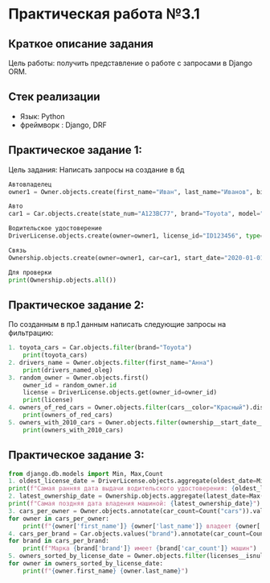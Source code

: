 # Практическая работа №3.1

## Краткое описание задания

Цель работы: получить представление о работе с запросами в Django ORM.

## Стек реализации

- Язык: Python
- фреймворк : Django, DRF

## Практическое задание 1: 
Цель задания: Написать запросы на создание в бд

```python
Автовладелец
owner1 = Owner.objects.create(first_name="Иван", last_name="Иванов", birth_date="1980-05-15")

Авто
car1 = Car.objects.create(state_num="A123BC77", brand="Toyota", model="Camry", color="Белый")

Водительское удостоверение
DriverLicense.objects.create(owner=owner1, license_id="ID123456", type="B", license_date=date(2010, 5, 15))

Связь
Ownership.objects.create(owner=owner1, car=car1, start_date="2020-01-01")

Для проверки
print(Ownership.objects.all())
```

## Практическое задание 2: 
По созданным в пр.1 данным написать следующие запросы на фильтрацию:

```python
1. toyota_cars = Car.objects.filter(brand="Toyota")
    print(toyota_cars)
2. drivers_name = Owner.objects.filter(first_name="Анна")
    print(drivers_named_oleg)
3. random_owner = Owner.objects.first()
    owner_id = random_owner.id
    license = DriverLicense.objects.get(owner_id=owner_id)
    print(license)
4. owners_of_red_cars = Owner.objects.filter(cars__color="Красный").distinct()
    print(owners_of_red_cars)
5. owners_with_2010_cars = Owner.objects.filter(ownership__start_date__year=2010).distinct()
    print(owners_with_2010_cars)
```
## Практическое задание 3: 
```python
from django.db.models import Min, Max,Count
1. oldest_license_date = DriverLicense.objects.aggregate(oldest_date=Min("license_date"))["oldest_date"]
print(f"Самая ранняя дата выдачи водительского удостоверения: {oldest_license_date}")
2. latest_ownership_date = Ownership.objects.aggregate(latest_date=Max("end_date"))["latest_date"]
print(f"Самая поздняя дата владения машиной: {latest_ownership_date}")
3. cars_per_owner = Owner.objects.annotate(car_count=Count("cars")).values("first_name", "last_name", "car_count")
for owner in cars_per_owner:
    print(f"{owner['first_name']} {owner['last_name']} владеет {owner['car_count']} машинами")
4. cars_per_brand = Car.objects.values("brand").annotate(car_count=Count("id")).order_by("-car_count")
for brand in cars_per_brand:
    print(f"Марка {brand['brand']} имеет {brand['car_count']} машин")
5. owners_sorted_by_license_date = Owner.objects.filter(licenses__isnull=False).distinct().order_by("licenses__license_date")
for owner in owners_sorted_by_license_date:
    print(f"{owner.first_name} {owner.last_name}")
```

